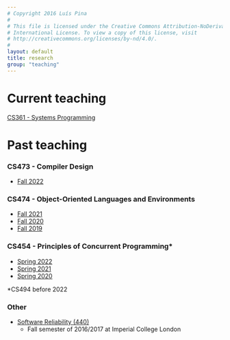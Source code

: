 ```yaml
---
# Copyright 2016 Luís Pina
#
# This file is licensed under the Creative Commons Attribution-NoDerivatives 4.0
# International License. To view a copy of this license, visit
# http://creativecommons.org/licenses/by-nd/4.0/.
#
layout: default
title: research
group: "teaching"
---
```


# Current teaching
[CS361 - Systems Programming](https://cs474-uic.github.io/cs361-s23-site/)


# Past teaching

### CS473 - Compiler Design
* [Fall 2022](https://cs474-uic.github.io/cs473-f22-site/)

### CS474 - Object-Oriented Languages and Environments
* [Fall 2021](https://cs474-uic.github.io/cs474-fall2021-site/)
* [Fall 2020](https://cs474-uic.github.io/cs474-fall2020-site/)
* [Fall 2019](https://luisggpina.github.io/cs474-2019-site/)

### CS454 - Principles of Concurrent Programming* 
* [Spring 2022](https://cs474-uic.github.io/cs454-spring2022-site/)
* [Spring 2021](https://cs474-uic.github.io/cs494-spring2021-site/)
* [Spring 2020](https://luisggpina.github.io/cs494-s20-site/)

*CS494 before 2022

### Other
* [Software Reliability (440)](http://multicore.doc.ic.ac.uk/SoftwareReliability/2016-2017/)
    * Fall semester of 2016/2017 at Imperial College London
